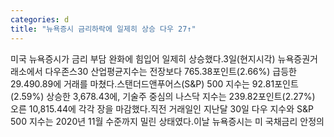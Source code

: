 ```yaml
---
categories: d
title: "뉴욕증시 금리하락에 일제히 상승 다우 27↑"
---
```

미국 뉴욕증시가 금리 부담 완화에 힘입어 일제히 상승했다.3일(현지시각) 뉴욕증권거래소에서 다우존스30 산업평균지수는 전장보다 765.38포인트(2.66%) 급등한 29.490.89에 거래를 마쳤다.스탠더드앤푸어스(S&P) 500 지수는 92.81포인트(2.59%) 상승한 3,678.43에, 기술주 중심의 나스닥 지수는 239.82포인트(2.27%) 오른 10,815.44에 각각 장을 마감했다.직전 거래일인 지난달 30일 다우 지수와 S&P 500 지수는 2020년 11월 수준까지 밀린 상태였다.이날 뉴욕증시는 미 국채금리 안정의